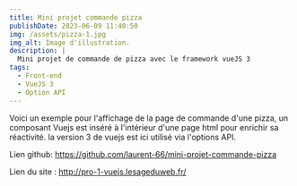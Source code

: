 ```yaml
---
title: Mini projet commande pizza
publishDate: 2023-06-09 11:40:50
img: /assets/pizza-1.jpg
img_alt: Image d'illustration.
description: |
  Mini projet de commande de pizza avec le framework vueJS 3
tags:
  - Front-end
  - VueJS 3
  - Option API
---
```


Voici un exemple pour l'affichage de la page de commande d'une pizza, un composant Vuejs est inséré à l'intérieur d'une page html pour enrichir sa réactivité. la version 3 de vuejs est ici utilisé via l'options API.

Lien github: https://github.com/laurent-66/mini-projet-commande-pizza

Lien du site : http://pro-1-vuejs.lesageduweb.fr/
